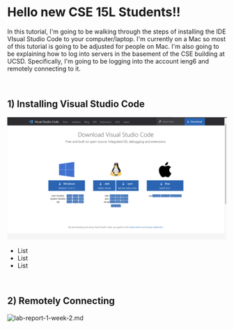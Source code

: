 # Hello new CSE 15L Students!!

In this tutorial, I'm going to be walking through the steps of installing the IDE VIsual Studio Code to your computer/laptop. I'm currently on a Mac so most of this tutorial is going to be adjusted for people on Mac. I'm also going to be explaining how to log into servers in the basement of the CSE building at UCSD. Specifically, I'm going to be logging into the account ieng6 and remotely connecting to it.

<p>&nbsp;</p>

## 1) Installing Visual Studio Code


![lab-report-1-week-2.md](https://github.com/cpareja3025/cse15l-lab-reports/blob/main/Installing_VSCode_screenshot.png)



- List
- List
- List


<p>&nbsp;</p>

## 2) Remotely Connecting




![lab-report-1-week-2.md](https://user-images.githubusercontent.com/86133628/149242978-74a0980f-8461-4775-b195-966653540836.png)


